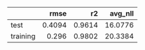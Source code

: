 |          |   rmse |     r2 |   avg_nll |
|:---------|-------:|-------:|----------:|
| test     | 0.4094 | 0.9614 |   16.0776 |
| training | 0.296  | 0.9802 |   20.3384 |